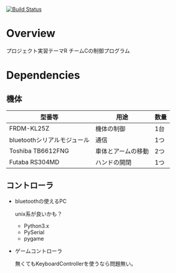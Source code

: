 [![Build Status](https://travis-ci.org/macrat/projectR-teamC.svg?branch=master)](https://travis-ci.org/macrat/projectR-teamC)

Overview
========
プロジェクト実習テーマR チームCの制御プログラム

Dependencies
============

## 機体

|型番等                     |用途              |数量|
|---------------------------|------------------|----|
|FRDM-KL25Z                 |機体の制御        | 1台|
|bluetoothシリアルモジュール|通信              | 1つ|
|Toshiba TB6612FNG          |車体とアームの移動| 2つ|
|Futaba RS304MD             |ハンドの開閉      | 1つ|

## コントローラ

- bluetoothの使えるPC

	unix系が良いかも？

	- Python3.x
	- PySerial
	- pygame

- ゲームコントローラ

	無くてもKeyboardControllerを使うなら問題無い。

